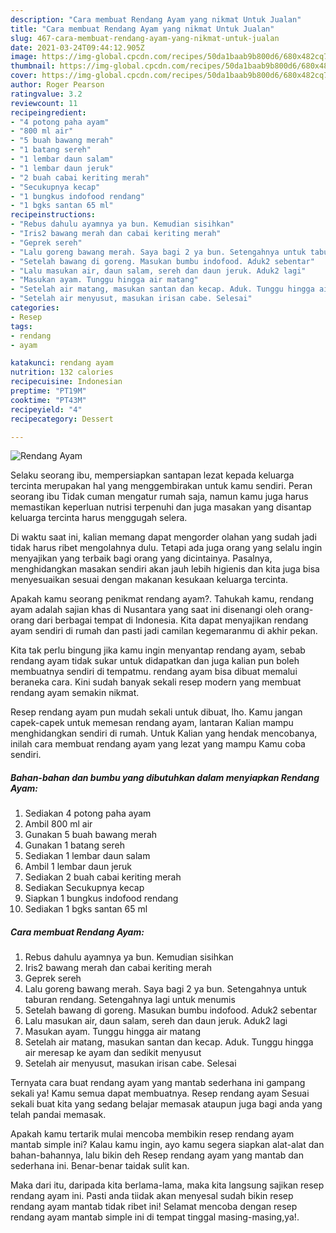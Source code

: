 ```yaml
---
description: "Cara membuat Rendang Ayam yang nikmat Untuk Jualan"
title: "Cara membuat Rendang Ayam yang nikmat Untuk Jualan"
slug: 467-cara-membuat-rendang-ayam-yang-nikmat-untuk-jualan
date: 2021-03-24T09:44:12.905Z
image: https://img-global.cpcdn.com/recipes/50da1baab9b800d6/680x482cq70/rendang-ayam-foto-resep-utama.jpg
thumbnail: https://img-global.cpcdn.com/recipes/50da1baab9b800d6/680x482cq70/rendang-ayam-foto-resep-utama.jpg
cover: https://img-global.cpcdn.com/recipes/50da1baab9b800d6/680x482cq70/rendang-ayam-foto-resep-utama.jpg
author: Roger Pearson
ratingvalue: 3.2
reviewcount: 11
recipeingredient:
- "4 potong paha ayam"
- "800 ml air"
- "5 buah bawang merah"
- "1 batang sereh"
- "1 lembar daun salam"
- "1 lembar daun jeruk"
- "2 buah cabai keriting merah"
- "Secukupnya kecap"
- "1 bungkus indofood rendang"
- "1 bgks santan 65 ml"
recipeinstructions:
- "Rebus dahulu ayamnya ya bun. Kemudian sisihkan"
- "Iris2 bawang merah dan cabai keriting merah"
- "Geprek sereh"
- "Lalu goreng bawang merah. Saya bagi 2 ya bun. Setengahnya untuk taburan rendang. Setengahnya lagi untuk menumis"
- "Setelah bawang di goreng. Masukan bumbu indofood. Aduk2 sebentar"
- "Lalu masukan air, daun salam, sereh dan daun jeruk. Aduk2 lagi"
- "Masukan ayam. Tunggu hingga air matang"
- "Setelah air matang, masukan santan dan kecap. Aduk. Tunggu hingga air meresap ke ayam dan sedikit menyusut"
- "Setelah air menyusut, masukan irisan cabe. Selesai"
categories:
- Resep
tags:
- rendang
- ayam

katakunci: rendang ayam 
nutrition: 132 calories
recipecuisine: Indonesian
preptime: "PT19M"
cooktime: "PT43M"
recipeyield: "4"
recipecategory: Dessert

---
```



![Rendang Ayam](https://img-global.cpcdn.com/recipes/50da1baab9b800d6/680x482cq70/rendang-ayam-foto-resep-utama.jpg)

Selaku seorang ibu, mempersiapkan santapan lezat kepada keluarga tercinta merupakan hal yang menggembirakan untuk kamu sendiri. Peran seorang ibu Tidak cuman mengatur rumah saja, namun kamu juga harus memastikan keperluan nutrisi terpenuhi dan juga masakan yang disantap keluarga tercinta harus menggugah selera.

Di waktu  saat ini, kalian memang dapat mengorder olahan yang sudah jadi tidak harus ribet mengolahnya dulu. Tetapi ada juga orang yang selalu ingin menyajikan yang terbaik bagi orang yang dicintainya. Pasalnya, menghidangkan masakan sendiri akan jauh lebih higienis dan kita juga bisa menyesuaikan sesuai dengan makanan kesukaan keluarga tercinta. 



Apakah kamu seorang penikmat rendang ayam?. Tahukah kamu, rendang ayam adalah sajian khas di Nusantara yang saat ini disenangi oleh orang-orang dari berbagai tempat di Indonesia. Kita dapat menyajikan rendang ayam sendiri di rumah dan pasti jadi camilan kegemaranmu di akhir pekan.

Kita tak perlu bingung jika kamu ingin menyantap rendang ayam, sebab rendang ayam tidak sukar untuk didapatkan dan juga kalian pun boleh membuatnya sendiri di tempatmu. rendang ayam bisa dibuat memalui beraneka cara. Kini sudah banyak sekali resep modern yang membuat rendang ayam semakin nikmat.

Resep rendang ayam pun mudah sekali untuk dibuat, lho. Kamu jangan capek-capek untuk memesan rendang ayam, lantaran Kalian mampu menghidangkan sendiri di rumah. Untuk Kalian yang hendak mencobanya, inilah cara membuat rendang ayam yang lezat yang mampu Kamu coba sendiri.

<!--inarticleads1-->

##### Bahan-bahan dan bumbu yang dibutuhkan dalam menyiapkan Rendang Ayam:

1. Sediakan 4 potong paha ayam
1. Ambil 800 ml air
1. Gunakan 5 buah bawang merah
1. Gunakan 1 batang sereh
1. Sediakan 1 lembar daun salam
1. Ambil 1 lembar daun jeruk
1. Sediakan 2 buah cabai keriting merah
1. Sediakan Secukupnya kecap
1. Siapkan 1 bungkus indofood rendang
1. Sediakan 1 bgks santan 65 ml




<!--inarticleads2-->

##### Cara membuat Rendang Ayam:

1. Rebus dahulu ayamnya ya bun. Kemudian sisihkan
1. Iris2 bawang merah dan cabai keriting merah
1. Geprek sereh
1. Lalu goreng bawang merah. Saya bagi 2 ya bun. Setengahnya untuk taburan rendang. Setengahnya lagi untuk menumis
1. Setelah bawang di goreng. Masukan bumbu indofood. Aduk2 sebentar
1. Lalu masukan air, daun salam, sereh dan daun jeruk. Aduk2 lagi
1. Masukan ayam. Tunggu hingga air matang
1. Setelah air matang, masukan santan dan kecap. Aduk. Tunggu hingga air meresap ke ayam dan sedikit menyusut
1. Setelah air menyusut, masukan irisan cabe. Selesai




Ternyata cara buat rendang ayam yang mantab sederhana ini gampang sekali ya! Kamu semua dapat membuatnya. Resep rendang ayam Sesuai sekali buat kita yang sedang belajar memasak ataupun juga bagi anda yang telah pandai memasak.

Apakah kamu tertarik mulai mencoba membikin resep rendang ayam mantab simple ini? Kalau kamu ingin, ayo kamu segera siapkan alat-alat dan bahan-bahannya, lalu bikin deh Resep rendang ayam yang mantab dan sederhana ini. Benar-benar taidak sulit kan. 

Maka dari itu, daripada kita berlama-lama, maka kita langsung sajikan resep rendang ayam ini. Pasti anda tiidak akan menyesal sudah bikin resep rendang ayam mantab tidak ribet ini! Selamat mencoba dengan resep rendang ayam mantab simple ini di tempat tinggal masing-masing,ya!.

